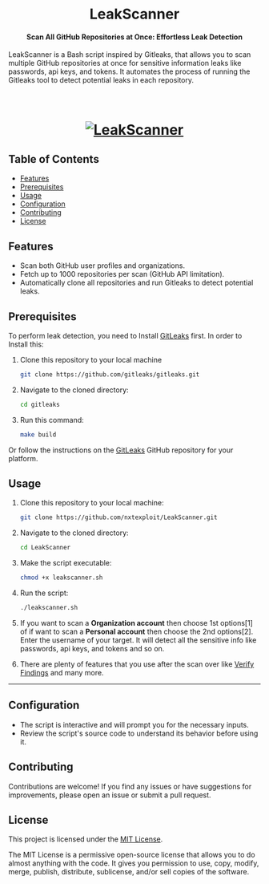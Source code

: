 <h1 align="center">
  <br>
  LeakScanner
  <br>
</h1>

<h4 align="center">Scan All GitHub Repositories at Once: Effortless Leak Detection</h4>


LeakScanner is a Bash script inspired by Gitleaks, that allows you to scan multiple GitHub repositories at once for sensitive information leaks like passwords, api keys, and tokens. It automates the process of running the Gitleaks tool to detect potential leaks in each repository.

<h1 align="center">
  <br>
  <a href="https://github.com/nxtexploit/LeakScanner"><img src="https://i.imgur.com/QpYpp7J.png" alt="LeakScanner"></a>

</h1>

## Table of Contents

- [Features](#features)
- [Prerequisites](#prerequisites)
- [Usage](#usage)
- [Configuration](#configuration)
- [Contributing](#contributing)
- [License](#license)

## Features

- Scan both GitHub user profiles and organizations.
- Fetch up to 1000 repositories per scan (GitHub API limitation).
- Automatically clone all repositories and run Gitleaks to detect potential leaks.


## Prerequisites

To perform leak detection, you need to Install [GitLeaks](https://github.com/gitleaks/gitleaks#installing) first. In order to Install this:
1. Clone this repository to your local machine
    ```bash
    git clone https://github.com/gitleaks/gitleaks.git
    ```
2. Navigate to the cloned directory:
    ```bash
    cd gitleaks
    ```
3. Run this command:
    ```bash
    make build
    ```
Or follow the instructions on the [GitLeaks](https://github.com/gitleaks/gitleaks#installing) GitHub repository for your platform.

## Usage

1. Clone this repository to your local machine:

   ```bash
   git clone https://github.com/nxtexploit/LeakScanner.git
   ```
2. Navigate to the cloned directory:
    ```bash
    cd LeakScanner
   ```
3. Make the script executable:
    ```bash
    chmod +x leakscanner.sh
    ```
4. Run the script:
    ```bash
   ./leakscanner.sh
    ```
5. If you want to scan a **Organization account** then choose 1st options[1] of if want to scan a **Personal account** then choose the 2nd options[2]. Enter the username of your target. It will detect all the sensitive info like passwords, api keys, and tokens and so on.


6. There are plenty of features that you use after the scan over like [Verify Findings](https://github.com/gitleaks/gitleaks#verify-findings) and many more.
---
## Configuration

+ The script is interactive and will prompt you for the necessary inputs.
+ Review the script's source code to understand its behavior before using it.

## Contributing

Contributions are welcome! If you find any issues or have suggestions for improvements, please open an issue or submit a pull request.

## License


This project is licensed under the [MIT License](LICENSE).

The MIT License is a permissive open-source license that allows you to do almost anything with the code. It gives you permission to use, copy, modify, merge, publish, distribute, sublicense, and/or sell copies of the software.



